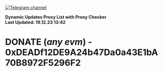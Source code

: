[![Telegram channel](https://img.shields.io/endpoint?url=https://runkit.io/damiankrawczyk/telegram-badge/branches/master?url=https://t.me/n4z4v0d)](https://t.me/n4z4v0d) 

**Dynamic Updates Proxy List with Proxy Checker**  
**Last Updated: 19.12.23 13:42**

# DONATE (_any evm_) - 0xDEADf12DE9A24b47Da0a43E1bA70B8972F5296F2
